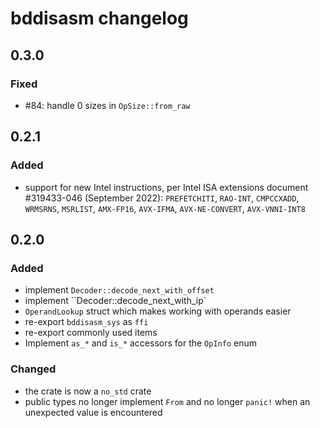# bddisasm changelog

## 0.3.0

### Fixed

- #84: handle 0 sizes in `OpSize::from_raw`

## 0.2.1

### Added

- support for new Intel instructions, per Intel ISA extensions document #319433-046 (September 2022): `PREFETCHITI`, `RAO-INT`, `CMPCCXADD`, `WRMSRNS`, `MSRLIST`, `AMX-FP16`, `AVX-IFMA`, `AVX-NE-CONVERT`, `AVX-VNNI-INT8`

## 0.2.0

### Added

- implement `Decoder::decode_next_with_offset`
- implement ``Decoder::decode_next_with_ip`
- `OperandLookup` struct which makes working with operands easier
- re-export `bddisasm_sys` as `ffi`
- re-export commonly used items
- Implement `as_*` and `is_*` accessors for the `OpInfo` enum

### Changed

- the crate is now a `no_std` crate
- public types no longer implement `From` and no longer `panic!` when an unexpected value is encountered
